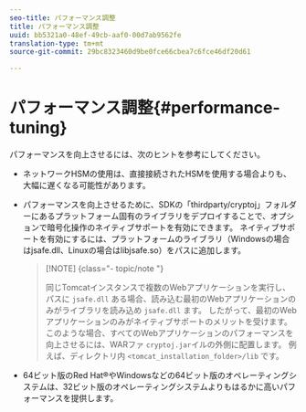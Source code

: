 ```yaml
---
seo-title: パフォーマンス調整
title: パフォーマンス調整
uuid: bb5321a0-48ef-49cb-aaf0-00d7ab9562fe
translation-type: tm+mt
source-git-commit: 29bc8323460d9be0fce66cbea7c6fce46df20d61

---
```



# パフォーマンス調整{#performance-tuning}

パフォーマンスを向上させるには、次のヒントを参考にしてください。

* ネットワークHSMの使用は、直接接続されたHSMを使用する場合よりも、大幅に遅くなる可能性があります。
* パフォーマンスを向上させるために、SDKの「thirdparty/cryptoj」フォルダーにあるプラットフォーム固有のライブラリをデプロイすることで、オプションで暗号化操作のネイティブサポートを有効にできます。 ネイティブサポートを有効にするには、プラットフォームのライブラリ（Windowsの場合はjsafe.dll、Linuxの場合はlibjsafe.so）をパスに追加します。

   >[!NOTE] {class=&quot;- topic/note &quot;}
   >
   >同じTomcatインスタンスで複数のWebアプリケーションを実行し、パスに `jsafe.dll` ある場合、読み込む最初のWebアプリケーションのみがライブラリを読み込め `jsafe.dll` ます。 したがって、最初のWebアプリケーションのみがネイティブサポートのメリットを受けます。 このような場合、すべてのWebアプリケーションのパフォーマンスを向上させるには、WARファ `cryptoj.jar`イルの外側に配置します。 例えば、ディレクトリ内 `<tomcat_installation_folder>/lib` です。

* 64ビット版のRed Hat®やWindowsなどの64ビット版のオペレーティングシステムは、32ビット版のオペレーティングシステムよりもはるかに高いパフォーマンスを提供します。

